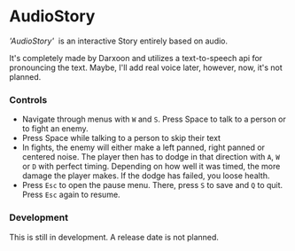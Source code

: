 # AudioStory
*'AudioStory'* &nbsp;is an interactive Story entirely based on audio.

It's completely made by Darxoon and utilizes a text-to-speech api for pronouncing the text. Maybe, I'll add real voice later, however, now, it's not planned.

### Controls

* Navigate through menus with `W` and `S`.
    Press Space to talk to a person or to fight an enemy.
* Press Space while talking to a person to skip their text
* In fights, the enemy will either make a left panned, right panned or centered noise.
    The player then has to dodge in that direction with `A`, `W` or `D` with perfect timing.
    Depending on how well it was timed, the more damage the player makes. 
    If the dodge has failed, you loose health.
* Press `Esc` to open the pause menu. There, press `S` to save and `Q` to quit. 
    Press `Esc` again to resume.

### Development

This is still in development. A release date is not planned.
